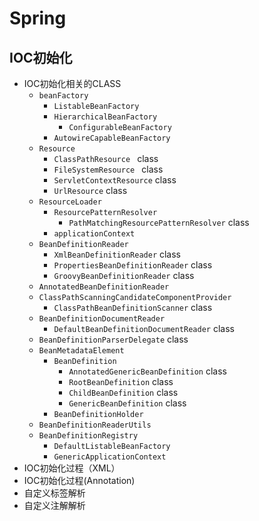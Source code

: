 # Spring

## IOC初始化

* IOC初始化相关的CLASS
  * `beanFactory`
    * `ListableBeanFactory`
    * `HierarchicalBeanFactory`
      * `ConfigurableBeanFactory`
    * `AutowireCapableBeanFactory`
  * `Resource`
    * `ClassPathResource `  class
    * `FileSystemResource ` class
    * `ServletContextResource` class 
    * `UrlResource` class
  * `ResourceLoader`
    * `ResourcePatternResolver`
      * `PathMatchingResourcePatternResolver` class
    * `applicationContext` 
  * `BeanDefinitionReader`
    * `XmlBeanDefinitionReader`  class
    * `PropertiesBeanDefinitionReader` class
    * `GroovyBeanDefinitionReader` class
  * `AnnotatedBeanDefinitionReader` 
  * `ClassPathScanningCandidateComponentProvider`
    * `ClassPathBeanDefinitionScanner` class
  * `BeanDefinitionDocumentReader`
    * `DefaultBeanDefinitionDocumentReader`  class
  * `BeanDefinitionParserDelegate`  class
  * `BeanMetadataElement`
    * `BeanDefinition` 
      * `AnnotatedGenericBeanDefinition`  class
      * `RootBeanDefinition` class
      * `ChildBeanDefinition` class
      * `GenericBeanDefinition`  class
    * `BeanDefinitionHolder`
  * `BeanDefinitionReaderUtils`
  * `BeanDefinitionRegistry`
    - `DefaultListableBeanFactory`
    - `GenericApplicationContext`
* IOC初始化过程（XML）
* IOC初始化过程(Annotation)
* 自定义标签解析
* 自定义注解解析

